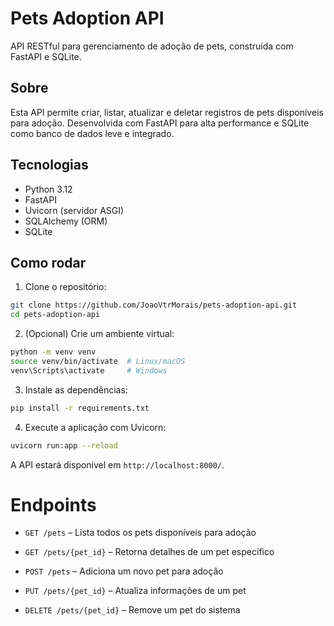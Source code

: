 # Pets Adoption API

API RESTful para gerenciamento de adoção de pets, construída com FastAPI e SQLite.

## Sobre

Esta API permite criar, listar, atualizar e deletar registros de pets disponíveis para adoção. Desenvolvida com FastAPI para alta performance e SQLite como banco de dados leve e integrado.

## Tecnologias

- Python 3.12  
- FastAPI  
- Uvicorn (servidor ASGI)  
- SQLAlchemy (ORM)  
- SQLite

## Como rodar

1. Clone o repositório:

```bash
git clone https://github.com/JoaoVtrMorais/pets-adoption-api.git
cd pets-adoption-api
```
2. (Opcional) Crie um ambiente virtual:

```bash
python -m venv venv
source venv/bin/activate  # Linux/macOS
venv\Scripts\activate     # Windows
```

3. Instale as dependências:

```bash
pip install -r requirements.txt
```

4. Execute a aplicação com Uvicorn:

```bash
uvicorn run:app --reload
```

A API estará disponível em `http://localhost:8000/`.

# Endpoints

- `GET /pets` – Lista todos os pets disponíveis para adoção

- `GET /pets/{pet_id}` – Retorna detalhes de um pet específico

- `POST /pets` – Adiciona um novo pet para adoção

- `PUT /pets/{pet_id}` – Atualiza informações de um pet

- `DELETE /pets/{pet_id}` – Remove um pet do sistema

